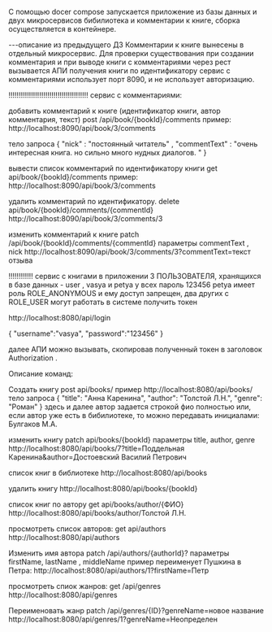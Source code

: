 
С помощью docer compose запускается приложение из базы данных и двух микросервисов
бибилиотека и комментарии к книге, сборка осуществляется в контейнере.
                                                                      
---описание из предыдущего ДЗ
Комментарии к книге вынесены в отдельный микросервис. 
Для проверки существования при создании комментария и при выводе книги с комментариями через рест вызывается АПИ получения книги по идентификатору
сервис с комментариями использует порт 8090, и не использует авторизацию.


!!!!!!!!!!!!!!!!!!!!!!!!!!!!!!!!!!!!!!! сервис с комментариями:

добавить комментарий к книге (идентификатор книги, автор комментария, текст)
post /api/book/{bookId}/comments
пример:
http://localhost:8090/api/book/3/comments

тело запроса
{
"nick" : "постоянный читатель" ,
"commentText" : "очень интересная книга. но сильно много нудных диалогов. "
}

вывести список комментарий по идентификатору книги
get api/book/{bookId}/comments
пример:
http://localhost:8090/api/book/3/comments

удалить комментарий по идентификатору.
delete api/book/{bookId}/comments/{commentId}
http://localhost:8090/api/book/3/comments/3

изменить комментарий к книге
patch /api/book/{bookId}/comments/{commentId}
параметры commentText , nick
http://localhost:8090/api/book/3/comments/3?commentText=текст отзыва



!!!!!!!!!!!! сервис с книгами
в приложении 3 ПОЛЬЗОВАТЕЛЯ, хранящихся в базе данных - user , vasya и petya  у всех пароль 123456
petya имеет роль ROLE_ANONYMOUS и ему доступ запрещен, два других с ROLE_USER могут работать в системе
получить токен

http://localhost:8080/api/login

{
    "username":"vasya",
    "password":"123456"
}

далее АПИ можно вызывать, скопировав полученный токен в заголовок Authorization .

Описание команд:

Cоздать книгу
post api/books/
пример
http://localhost:8080/api/books/
тело запроса
{
"title": "Анна Каренина",
"author": "Толстой Л.Н.",
"genre": "Роман"
}
здесь и далее автор задается строкой фио полностью или, если автор уже есть в бибилиотеке, то можно передавать инициалами: Булгаков M.A.

изменить книгу
patch api/books/{bookId} 
параметры title, author, genre
http://localhost:8080/api/books/7?title=Поддельная Каренина&author=Достоевский Василий Петрович

список книг в библиотеке
http://localhost:8080/api/books

удалить книгу
http://localhost:8080/api/books/{bookId}

список книг по автору
get  api/books/author/{ФИО}
http://localhost:8080/api/books/author/Толстой Л.Н.


просмотреть список авторов:
get api/authors
http://localhost:8080/api/authors

Изменить имя автора
patch   /api/authors/{authorId}?
параметры firstName,  lastName , middleName
пример переименует Пушкина в Петра:
http://localhost:8080/api/authors/1?firstName=Петр

просмотреть спиок жанров:
get /api/genres
http://localhost:8080/api/genres


Переименовать жанр
patch  /api/genres/{ID}?genreName=новое название
http://localhost:8080/api/genres/1?genreName=Неопределен  


 



